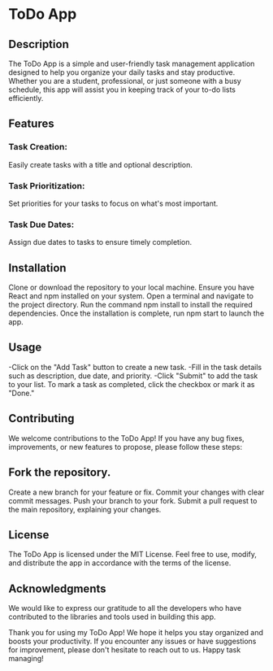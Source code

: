 # ToDo App

## Description
The ToDo App is a simple and user-friendly task management application designed to help you organize your daily tasks and stay productive. Whether you are a student, professional, or just someone with a busy schedule, this app will assist you in keeping track of your to-do lists efficiently.

## Features
### Task Creation: 
Easily create tasks with a title and optional description.
### Task Prioritization: 
Set priorities for your tasks to focus on what's most important.
### Task Due Dates:
Assign due dates to tasks to ensure timely completion.
 

## Installation
Clone or download the repository to your local machine.
Ensure you have React and npm installed on your system.
Open a terminal and navigate to the project directory.
Run the command npm install to install the required dependencies.
Once the installation is complete, run npm start to launch the app.

## Usage
-Click on the "Add Task" button to create a new task.
-Fill in the task details such as description, due date, and priority.
-Click "Submit" to add the task to your list.
To mark a task as completed, click the checkbox or mark it as "Done."

## Contributing
We welcome contributions to the ToDo App! If you have any bug fixes, improvements, or new features to propose, please follow these steps:

## Fork the repository.
Create a new branch for your feature or fix.
Commit your changes with clear commit messages.
Push your branch to your fork.
Submit a pull request to the main repository, explaining your changes.

## License
The ToDo App is licensed under the MIT License. Feel free to use, modify, and distribute the app in accordance with the terms of the license.

## Acknowledgments
We would like to express our gratitude to all the developers who have contributed to the libraries and tools used in building this app.

Thank you for using my ToDo App! We hope it helps you stay organized and boosts your productivity. If you encounter any issues or have suggestions for improvement, please don't hesitate to reach out to us. Happy task managing!